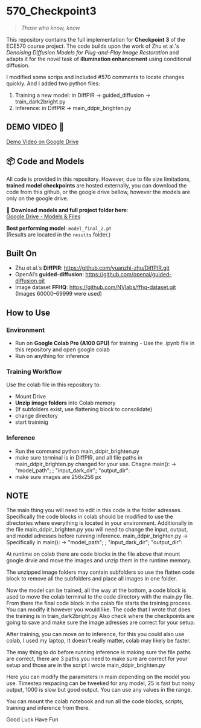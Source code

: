 # 570_Checkpoint3
> *Those who know, know*

This repository contains the full implementation for **Checkpoint 3** of the ECE570 course project. The code builds upon the work of Zhu et al.'s *Denoising Diffusion Models for Plug-and-Play Image Restoration* and adapts it for the novel task of **illumination enhancement** using conditional diffusion.

I modified some scrips and included #570 comments to locate changes quickly. And I added two python files:
1. Training a new model: in DiffPIR -> guided_diffusion -> train_dark2bright.py
2. Inference: in DiffPIR -> main_ddpir_brighten.py

## DEMO VIDEO 🎥
[Demo Video on Google Drive](https://drive.google.com/file/d/1HZLTIKme87oBS-yHr0nJv7Yj-MMDJUm8/view?usp=drive_link)

## 📦 Code and Models
All code is provided in this repository. However, due to file size limitations, **trained model checkpoints** are hosted externally, you can download the code from this github, or the google drive bellow, however the models are only on the google drive.

📁 **Download models and full project folder here**:  
[Google Drive - Models & Files](https://drive.google.com/drive/folders/1QHVOziEfOcHl37DD9FxHPBuP8jrvPP2F?usp=sharing)

**Best performing model**: `model_final_2.pt`  
(Results are located in the `results` folder.)

## Built On

- Zhu et al.’s **DiffPIR**:
  https://github.com/yuanzhi-zhu/DiffPIR.git
- OpenAI’s **guided-diffusion**:
  https://github.com/openai/guided-diffusion.git
- Image dataset **FFHQ**: https://github.com/NVlabs/ffhq-dataset.git
    (Images 60000–69999 were used)

## How to Use

### Environment

- Run on **Google Colab Pro (A100 GPU)** for training - Use the .ipynb file in this repository and open google  colab
- Run on anything for inference

### Training Workflow

  Use the colab file in this repository to:
   - Mount Drive
   - **Unzip image folders** into Colab memory
   - (If subfolders exist, use flattening block to consolidate)
   - change directory
   - start traininig

### Inference
   - Run the command python main_ddpir_brighten.py
   - make sure terminal is in DiffPIR, and all file paths in main_ddpir_brighten.py changed for your use.
Chagne main(): -> "model_path"; ; "input_dark_dir"; "output_dir":
   - make sure images are 256x256 px

## NOTE
The main thing you will need to edit in this code is the folder adresses. Specifically the code blocks in colab should be modified to use the directories where everything is located in your environment. Additionally in the file main_ddpir_brighten.py you will need to change the input, output, and model adresses before running inference.
main_ddpir_brighten.py -> Specifically in main(): -> "model_path"; ; "input_dark_dir"; "output_dir":

At runtime on colab there are code blocks in the file above that mount google drvie and move the images and unzip them in the runtime memory.

The unzipped image folders may contain subfolders so use the flatten code block to remove all the subfolders and place all images in one folder.

Now the model can be trained, all the way at the bottom, a code block is used to move the colab terminal to the code directory with the main.py file. From there the final code block in the colab file starts the training process. You can modify it however you would like. The code that I wrote that does the training is in train_dark2bright.py
Also check where the checkpoints are going to save and make sure the image adresses are correct for your setup.

After training, you can move on to inference, for this you could also use colab, I used my laptop, It doesn't really matter, colab may likely be faster.

The may thing to do before running inference is making sure the file paths are correct, there are 3 paths you need to make sure are correct for your setup and those are in the script I wrote main_ddpir_brighten.py

Here you can modify the parameters in main depending on the model you use. Timestep respacing can be tweeked for any model, 25 is fast but noisy output, 1000 is slow but good output. You can use any values in the range.

You can mount the colab notebook and run all the code blocks, scripts, training and inference from there.

Good Luck Have Fun

